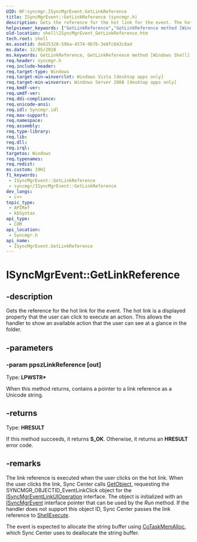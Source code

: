 ```yaml
---
UID: NF:syncmgr.ISyncMgrEvent.GetLinkReference
title: ISyncMgrEvent::GetLinkReference (syncmgr.h)
description: Gets the reference for the hot link for the event. The hot link is a displayed property that the user can click to execute an action. This allows the handler to show an available action that the user can see at a glance in the folder.
helpviewer_keywords: ["GetLinkReference","GetLinkReference method [Windows Shell]","GetLinkReference method [Windows Shell]","ISyncMgrEvent interface","ISyncMgrEvent interface [Windows Shell]","GetLinkReference method","ISyncMgrEvent.GetLinkReference","ISyncMgrEvent::GetLinkReference","_shell_ISyncMgrEvent_GetLinkReference","shell.ISyncMgrEvent_GetLinkReference","syncmgr/ISyncMgrEvent::GetLinkReference"]
old-location: shell\ISyncMgrEvent_GetLinkReference.htm
tech.root: shell
ms.assetid: de625328-59ba-4574-9b7b-3e8fc643c8ad
ms.date: 12/05/2018
ms.keywords: GetLinkReference, GetLinkReference method [Windows Shell], GetLinkReference method [Windows Shell],ISyncMgrEvent interface, ISyncMgrEvent interface [Windows Shell],GetLinkReference method, ISyncMgrEvent.GetLinkReference, ISyncMgrEvent::GetLinkReference, _shell_ISyncMgrEvent_GetLinkReference, shell.ISyncMgrEvent_GetLinkReference, syncmgr/ISyncMgrEvent::GetLinkReference
req.header: syncmgr.h
req.include-header: 
req.target-type: Windows
req.target-min-winverclnt: Windows Vista [desktop apps only]
req.target-min-winversvr: Windows Server 2008 [desktop apps only]
req.kmdf-ver: 
req.umdf-ver: 
req.ddi-compliance: 
req.unicode-ansi: 
req.idl: Syncmgr.idl
req.max-support: 
req.namespace: 
req.assembly: 
req.type-library: 
req.lib: 
req.dll: 
req.irql: 
targetos: Windows
req.typenames: 
req.redist: 
ms.custom: 19H1
f1_keywords:
 - ISyncMgrEvent::GetLinkReference
 - syncmgr/ISyncMgrEvent::GetLinkReference
dev_langs:
 - c++
topic_type:
 - APIRef
 - kbSyntax
api_type:
 - COM
api_location:
 - Syncmgr.h
api_name:
 - ISyncMgrEvent.GetLinkReference
---
```


# ISyncMgrEvent::GetLinkReference


## -description

Gets the reference for the hot link for the event. The hot link is a displayed property that the user can click to execute an action. This allows the handler to show an available action that the user can see at a glance in the folder.

## -parameters

### -param ppszLinkReference [out]

Type: <b>LPWSTR*</b>

When this method returns, contains a pointer to a link reference as a Unicode string.

## -returns

Type: <b>HRESULT</b>

If this method succeeds, it returns <b xmlns:loc="http://microsoft.com/wdcml/l10n">S_OK</b>. Otherwise, it returns an <b xmlns:loc="http://microsoft.com/wdcml/l10n">HRESULT</b> error code.

## -remarks

The link reference is executed when the user clicks on the hot link. When the user clicks the link, Sync Center calls <a href="https://docs.microsoft.com/windows/desktop/api/syncmgr/nf-syncmgr-isyncmgrhandler-getobject">GetObject</a>, requesting the SYNCMGR_OBJECTID_EventLinkClick object for the <a href="https://docs.microsoft.com/windows/desktop/api/syncmgr/nn-syncmgr-isyncmgreventlinkuioperation">ISyncMgrEventLinkUIOperation</a> interface. The object is initialized with an <a href="https://docs.microsoft.com/windows/desktop/api/syncmgr/nn-syncmgr-isyncmgrevent">ISyncMgrEvent</a> interface pointer that can be used by the <i>Run</i> method. If the handler does not support this object ID, Sync Center passes the link reference to <a href="https://docs.microsoft.com/windows/desktop/api/shellapi/nf-shellapi-shellexecutea">ShellExecute</a>.
            

The event is expected to allocate the string buffer using <a href="https://docs.microsoft.com/windows/desktop/api/combaseapi/nf-combaseapi-cotaskmemalloc">CoTaskMemAlloc</a>, which Sync Center uses to deallocate the string buffer.

